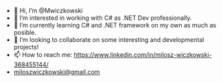 - 👋 Hi, I’m @Mwiczkowski
- 👀 I’m interested in working with C# as .NET Dev professionally.
- 🌱 I’m currently learning C# and .NET framework on my own as much as posible. 
- 💞️ I’m looking to collaborate on some interesting and developmental projects!
- 📫 How to reach me: https://www.linkedin.com/in/milosz-wiczkowski-368455144/
- miloszwiczkowski@gmail.com
<!---
Mwiczkowski/Mwiczkowski is a ✨ special ✨ repository because its `README.md` (this file) appears on your GitHub profile.
You can click the Preview link to take a look at your changes.
--->
